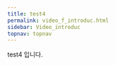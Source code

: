 ```yaml
---
title: test4
permalink: video_f_introduc.html
sidebar: Video_introduc
topnav: topnav
---
```


test4 입니다.